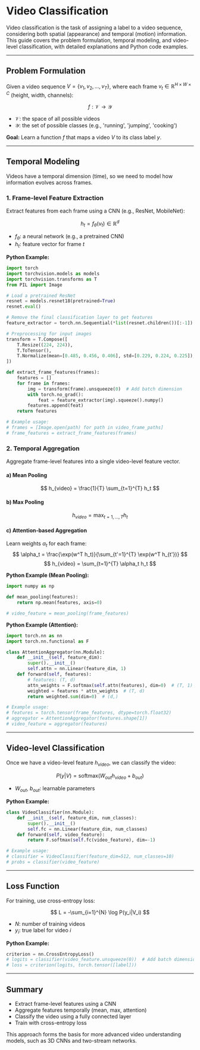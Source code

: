 # Video Classification

Video classification is the task of assigning a label to a video sequence, considering both spatial (appearance) and temporal (motion) information. This guide covers the problem formulation, temporal modeling, and video-level classification, with detailed explanations and Python code examples.

---

## Problem Formulation

Given a video sequence $V = \{v_1, v_2, \ldots, v_T\}$, where each frame $v_t \in \mathbb{R}^{H \times W \times C}$ (height, width, channels):

$$
f: \mathcal{V} \rightarrow \mathcal{Y}
$$

- $\mathcal{V}$: the space of all possible videos
- $\mathcal{Y}$: the set of possible classes (e.g., 'running', 'jumping', 'cooking')

**Goal:** Learn a function $f$ that maps a video $V$ to its class label $y$.

---

## Temporal Modeling

Videos have a temporal dimension (time), so we need to model how information evolves across frames.

### 1. Frame-level Feature Extraction

Extract features from each frame using a CNN (e.g., ResNet, MobileNet):

$$
h_t = f_\theta(v_t) \in \mathbb{R}^d
$$

- $f_\theta$: a neural network (e.g., a pretrained CNN)
- $h_t$: feature vector for frame $t$

**Python Example:**
```python
import torch
import torchvision.models as models
import torchvision.transforms as T
from PIL import Image

# Load a pretrained ResNet
resnet = models.resnet18(pretrained=True)
resnet.eval()

# Remove the final classification layer to get features
feature_extractor = torch.nn.Sequential(*list(resnet.children())[:-1])

# Preprocessing for input images
transform = T.Compose([
    T.Resize((224, 224)),
    T.ToTensor(),
    T.Normalize(mean=[0.485, 0.456, 0.406], std=[0.229, 0.224, 0.225]),
])

def extract_frame_features(frames):
    features = []
    for frame in frames:
        img = transform(frame).unsqueeze(0)  # Add batch dimension
        with torch.no_grad():
            feat = feature_extractor(img).squeeze().numpy()
        features.append(feat)
    return features

# Example usage:
# frames = [Image.open(path) for path in video_frame_paths]
# frame_features = extract_frame_features(frames)
```

### 2. Temporal Aggregation

Aggregate frame-level features into a single video-level feature vector.

#### a) Mean Pooling
$$
h_{video} = \frac{1}{T} \sum_{t=1}^{T} h_t
$$

#### b) Max Pooling
$$
h_{video} = \max_{t=1,\ldots,T} h_t
$$

#### c) Attention-based Aggregation
Learn weights $\alpha_t$ for each frame:
$$
\alpha_t = \frac{\exp(w^T h_t)}{\sum_{t'=1}^{T} \exp(w^T h_{t'})}
$$
$$
h_{video} = \sum_{t=1}^{T} \alpha_t h_t
$$

**Python Example (Mean Pooling):**
```python
import numpy as np

def mean_pooling(features):
    return np.mean(features, axis=0)

# video_feature = mean_pooling(frame_features)
```

**Python Example (Attention):**
```python
import torch.nn as nn
import torch.nn.functional as F

class AttentionAggregator(nn.Module):
    def __init__(self, feature_dim):
        super().__init__()
        self.attn = nn.Linear(feature_dim, 1)
    def forward(self, features):
        # features: (T, d)
        attn_weights = F.softmax(self.attn(features), dim=0)  # (T, 1)
        weighted = features * attn_weights  # (T, d)
        return weighted.sum(dim=0)  # (d,)

# Example usage:
# features = torch.tensor(frame_features, dtype=torch.float32)
# aggregator = AttentionAggregator(features.shape[1])
# video_feature = aggregator(features)
```

---

## Video-level Classification

Once we have a video-level feature $h_{video}$, we can classify the video:

$$
P(y|V) = \text{softmax}(W_{out} h_{video} + b_{out})
$$

- $W_{out}$, $b_{out}$: learnable parameters

**Python Example:**
```python
class VideoClassifier(nn.Module):
    def __init__(self, feature_dim, num_classes):
        super().__init__()
        self.fc = nn.Linear(feature_dim, num_classes)
    def forward(self, video_feature):
        return F.softmax(self.fc(video_feature), dim=-1)

# Example usage:
# classifier = VideoClassifier(feature_dim=512, num_classes=10)
# probs = classifier(video_feature)
```

---

## Loss Function

For training, use cross-entropy loss:

$$
L = -\sum_{i=1}^{N} \log P(y_i|V_i)
$$

- $N$: number of training videos
- $y_i$: true label for video $i$

**Python Example:**
```python
criterion = nn.CrossEntropyLoss()
# logits = classifier(video_feature.unsqueeze(0))  # Add batch dimension
# loss = criterion(logits, torch.tensor([label]))
```

---

## Summary

- Extract frame-level features using a CNN
- Aggregate features temporally (mean, max, attention)
- Classify the video using a fully connected layer
- Train with cross-entropy loss

This approach forms the basis for more advanced video understanding models, such as 3D CNNs and two-stream networks. 